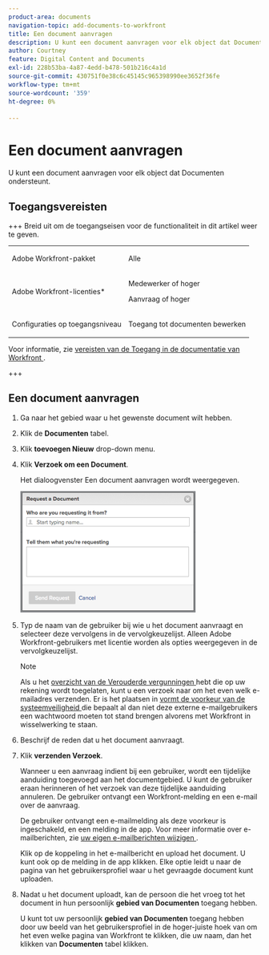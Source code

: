 ```yaml
---
product-area: documents
navigation-topic: add-documents-to-workfront
title: Een document aanvragen
description: U kunt een document aanvragen voor elk object dat Documenten ondersteunt.
author: Courtney
feature: Digital Content and Documents
exl-id: 228b53ba-4a87-4edd-b478-501b216c4a1d
source-git-commit: 430751f0e38c6c45145c965398990ee3652f36fe
workflow-type: tm+mt
source-wordcount: '359'
ht-degree: 0%

---
```


# Een document aanvragen

U kunt een document aanvragen voor elk object dat Documenten ondersteunt.

## Toegangsvereisten

+++ Breid uit om de toegangseisen voor de functionaliteit in dit artikel weer te geven.

<table style="table-layout:auto"> 
 <col> 
 <col> 
 <tbody> 
  <tr> 
   <td role="rowheader">Adobe Workfront-pakket</td> 
   <td> <p> Alle</p> </td> 
  </tr> 
  <tr> 
   <td role="rowheader">Adobe Workfront-licenties*</td> 
   <td> 
   <p>Medewerker of hoger</p>
   <p>Aanvraag of hoger</p> </td> 
  </tr> 
  <tr> 
   <td role="rowheader">Configuraties op toegangsniveau</td> 
   <td> <p>Toegang tot documenten bewerken</p> </td> 
  </tr> 
 </tbody> 
</table>

Voor informatie, zie [ vereisten van de Toegang in de documentatie van Workfront ](/help/quicksilver/administration-and-setup/add-users/access-levels-and-object-permissions/access-level-requirements-in-documentation.md).

+++

## Een document aanvragen

1. Ga naar het gebied waar u het gewenste document wilt hebben.
1. Klik de **Documenten** tabel. 
1. Klik **toevoegen Nieuw** drop-down menu.

1. Klik **Verzoek om een Document**.

   Het dialoogvenster Een document aanvragen wordt weergegeven.

   ![ document_request.png ](assets/document-request-350x242.png)

1. Typ de naam van de gebruiker bij wie u het document aanvraagt en selecteer deze vervolgens in de vervolgkeuzelijst. Alleen Adobe Workfront-gebruikers met licentie worden als opties weergegeven in de vervolgkeuzelijst.

   >[!NOTE]
   >
   >Als u het [ overzicht van de Verouderde vergunningen ](../../administration-and-setup/add-users/access-levels-and-object-permissions/wf-licenses.md) hebt die op uw rekening wordt toegelaten, kunt u een verzoek naar om het even welk e-mailadres verzenden. Er is het plaatsen in [ vormt de voorkeur van de systeemveiligheid ](../../administration-and-setup/manage-workfront/security/configure-security-preferences.md) die bepaalt al dan niet deze externe e-mailgebruikers een wachtwoord moeten tot stand brengen alvorens met Workfront in wisselwerking te staan. 

1. Beschrijf de reden dat u het document aanvraagt.
1. Klik **verzenden Verzoek**.

   Wanneer u een aanvraag indient bij een gebruiker, wordt een tijdelijke aanduiding toegevoegd aan het documentgebied. U kunt de gebruiker eraan herinneren of het verzoek van deze tijdelijke aanduiding annuleren. De gebruiker ontvangt een Workfront-melding en een e-mail over de aanvraag.

   De gebruiker ontvangt een e-mailmelding als deze voorkeur is ingeschakeld, en een melding in de app. Voor meer informatie over e-mailberichten, zie [ uw eigen e-mailberichten wijzigen ](../../workfront-basics/using-notifications/activate-or-deactivate-your-own-event-notifications.md).

   Klik op de koppeling in het e-mailbericht en upload het document. U kunt ook op de melding in de app klikken. Elke optie leidt u naar de pagina van het gebruikersprofiel waar u het gevraagde document kunt uploaden.

1. Nadat u het document uploadt, kan de persoon die het vroeg tot het document in hun persoonlijk **gebied van Documenten** toegang hebben.

   U kunt tot uw persoonlijk **gebied van Documenten** toegang hebben door uw beeld van het gebruikersprofiel in de hoger-juiste hoek van om het even welke pagina van Workfront te klikken, die uw naam, dan het klikken van **Documenten** tabel klikken.
